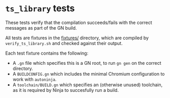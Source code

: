 # `ts_library` tests

These tests verify that the compilation succeeds/fails with the correct messages as part of the GN build.

All tests are fixtures in the [fixtures/](fixtures/) directory, which are compiled by `verify_ts_library.sh` and checked against their output.

Each test fixture contains the following:
- A `.gn` file which specifies this is a GN root, to run `gn gen` on the correct directory.
- A `BUILDCONFIG.gn` which includes the minimal Chromium configuration to work with `autoninja`.
- A `toolchain/BUILD.gn` which specifies an (otherwise unused) toolchain, as it is required by Ninja to succesfully run a build.

